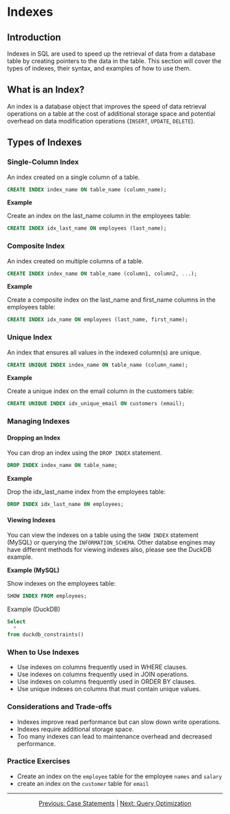# Indexes

## Introduction
Indexes in SQL are used to speed up the retrieval of data from a database table by creating pointers to the data in the table. This section will cover the types of indexes, their syntax, and examples of how to use them.

## What is an Index?
An index is a database object that improves the speed of data retrieval operations on a table at the cost of additional storage space and potential overhead on data modification operations (`INSERT`, `UPDATE`, `DELETE`).

## Types of Indexes

### Single-Column Index
An index created on a single column of a table.

```sql
CREATE INDEX index_name ON table_name (column_name);
```

**Example**

Create an index on the last_name column in the employees table:

```sql
CREATE INDEX idx_last_name ON employees (last_name);
```

### Composite Index
An index created on multiple columns of a table.

```sql
CREATE INDEX index_name ON table_name (column1, column2, ...);
```

**Example**

Create a composite index on the last_name and first_name columns in the employees table:

```sql
CREATE INDEX idx_name ON employees (last_name, first_name);
```

### Unique Index
An index that ensures all values in the indexed column(s) are unique.

```sql
CREATE UNIQUE INDEX index_name ON table_name (column_name);
```

**Example**

Create a unique index on the email column in the customers table:

```sql
CREATE UNIQUE INDEX idx_unique_email ON customers (email);
```


### Managing Indexes

#### Dropping an Index
You can drop an index using the `DROP INDEX` statement.

```sql
DROP INDEX index_name ON table_name;
```

**Example**

Drop the idx_last_name index from the employees table:

```sql
DROP INDEX idx_last_name ON employees;
```

#### Viewing Indexes
You can view the indexes on a table using the `SHOW INDEX` statement (MySQL) or querying the `INFORMATION_SCHEMA`. Other databse engines may have different methods for viewing indexes also, please see the DuckDB example.

**Example (MySQL)**

Show indexes on the employees table:

```sql
SHOW INDEX FROM employees;
```

Example (DuckDB)
```sql
Select
  *
from duckdb_constraints()
```

### When to Use Indexes

* Use indexes on columns frequently used in WHERE clauses.
* Use indexes on columns frequently used in JOIN operations.
* Use indexes on columns frequently used in ORDER BY clauses.
* Use unique indexes on columns that must contain unique values.

### Considerations and Trade-offs

* Indexes improve read performance but can slow down write operations.
* Indexes require additional storage space.
* Too many indexes can lead to maintenance overhead and decreased performance.
  
### Practice Exercises

* Create an index on the `employee` table for the employee `names` and `salary`
* create an index on the `customer` table for `email`

---

<p align="center">
    <a href="https://github.com/Tom-Fynes/sql-101/blob/main/Docs/Grade_6/Case.md">Previous: Case Statements</a>
    |
    <a href="https://github.com/Tom-Fynes/sql-101/blob/main/Docs/Grade_7/Optermization.md">Next: Query Optimization</a>
</p>
